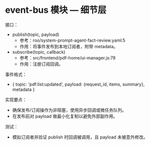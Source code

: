 # event-bus 模块 — 细节层

接口：
- publish(topic, payload)
  - 参考：roo/system-prompt-agent-fact-review.yaml:5
  - 作用：将事件发布到本地订阅者，附带 metadata。
- subscribe(topic, callback)
  - 参考：src/frontend/pdf-home/ui-manager.js:78
  - 作用：注册订阅回调。

事件格式：
- { topic: 'pdf:list:updated', payload: {request_id, items, summary}, metadata }

实现要点：
- 确保发布/订阅操作为非阻塞，使用异步回调或微任务队列。
- 在发布前对 payload 做最小化复制以避免外部副作用。

测试：
- 模拟订阅者并验证 publish 时回调被调用，且 payload 未被意外修改。